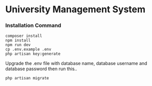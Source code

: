 # University Management System
### Installation Command
```
composer install
npm install
npm run dev
cp .env.example .env
php artisan key:generate
```
Upgrade the .env file with database name, database username and database password then run this..
```
php artisan migrate
```